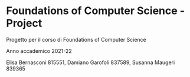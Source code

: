 # Foundations of Computer Science - Project

Progetto per il corso di Foundations of Computer Science

Anno accademico 2021-22

Elisa Bernasconi 815551, Damiano Garofoli 837589, Susanna Maugeri 839365
